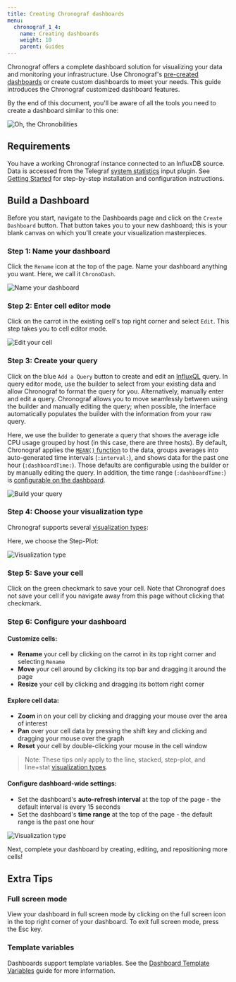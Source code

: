 ```yaml
---
title: Creating Chronograf dashboards
menu:
  chronograf_1_4:
    name: Creating dashboards
    weight: 10
    parent: Guides
---
```


Chronograf offers a complete dashboard solution for visualizing your data and monitoring your infrastructure.
Use Chronograf's [pre-created dashboards](/chronograf/latest/troubleshooting/frequently-asked-questions/#what-applications-are-supported-in-chronograf) or create custom dashboards to meet your needs.
This guide introduces the Chronograf customized dashboard features.

By the end of this document, you'll be aware of all the tools you need to create a dashboard similar to this one:

![Oh, the Chronobilities](/img/chronograf/v1.4/g-dashboard-possibilities.png)

## Requirements

You have a working Chronograf instance connected to an InfluxDB source.
Data is accessed from the Telegraf [system statistics](https://github.com/influxdata/telegraf/tree/master/plugins/inputs/system) input plugin.
See [Getting Started](/chronograf/latest/introduction/getting-started/) for step-by-step installation and configuration instructions.

## Build a Dashboard

Before you start, navigate to the Dashboards page and click on the `Create Dashboard` button.
That button takes you to your new dashboard; this is your blank canvas on which you'll create your visualization masterpieces.

### Step 1: Name your dashboard

Click the `Rename` icon at the top of the page.
Name your dashboard anything you want.
Here, we call it `ChronoDash`.

![Name your dashboard](/img/chronograf/v1.4/g-dashboard-rename.png)

### Step 2: Enter cell editor mode

Click on the carrot in the existing cell's top right corner and select `Edit`.
This step takes you to cell editor mode.

![Edit your cell](/img/chronograf/v1.4/g-dashboard-edit.png)

### Step 3: Create your query

Click on the blue `Add a Query` button to create and edit an [InfluxQL](/influxdb/latest/query_language/) query.
In query editor mode, use the builder to select from your existing data and allow Chronograf to format the query for you.
Alternatively, manually enter and edit a query.
Chronograf allows you to move seamlessly between using the builder and manually editing the query; when possible, the interface automatically populates the builder with the information from your raw query.

Here, we use the builder to generate a query that shows the average idle CPU usage grouped by host (in this case, there are three hosts).
By default, Chronograf applies the [`MEAN()` function](/influxdb/latest/query_language/functions/#mean) to the data, groups averages into auto-generated time intervals (`:interval:`), and shows data for the past one hour (`:dashboardTime:`).
Those defaults are configurable using the builder or by manually editing the query.
In addition, the time range (`:dashboardTime:`) is [configurable on the dashboard](#step-6-configure-your-dashboard).

![Build your query](/img/chronograf/v1.4/g-dashboard-builder.png)

### Step 4: Choose your visualization type

Chronograf supports several [visualization types](/chronograf/latest/troubleshooting/frequently-asked-questions/#what-visualization-types-does-chronograf-support):

Here, we choose the Step-Plot:

![Visualization type](/img/chronograf/v1.4/g-dashboard-type.png)

### Step 5: Save your cell
Click on the green checkmark to save your cell.
Note that Chronograf does not save your cell if you navigate away from this page without clicking that checkmark.

### Step 6: Configure your dashboard

#### Customize cells:
* **Rename** your cell by clicking on the carrot in its top right corner and selecting `Rename`
* **Move** your cell around by clicking its top bar and dragging it around the page
* **Resize** your cell by clicking and dragging its bottom right corner

#### Explore cell data:
* **Zoom** in on your cell by clicking and dragging your mouse over the area of interest
* **Pan** over your cell data by pressing the shift key and clicking and dragging your mouse over the graph
* **Reset** your cell by double-clicking your mouse in the cell window

> Note:
These tips only apply to the line, stacked, step-plot, and line+stat [visualization types](/chronograf/latest/troubleshooting/frequently-asked-questions/#what-visualization-types-does-chronograf-support).

#### Configure dashboard-wide settings:
* Set the dashboard's **auto-refresh interval** at the top of the page - the default interval is every 15 seconds
* Set the dashboard's **time range** at the top of the page - the default range is the past one hour

![Visualization type](/img/chronograf/v1.4/g-dashboard-resize.gif)

Next, complete your dashboard by creating, editing, and repositioning more cells!

## Extra Tips

### Full screen mode
View your dashboard in full screen mode by clicking on the full screen icon in the top right corner of your dashboard.
To exit full screen mode, press the Esc key.

### Template variables
Dashboards support template variables.
See the [Dashboard Template Variables](/chronograf/latest/guides/dashboard-template-variables/) guide for more information.
